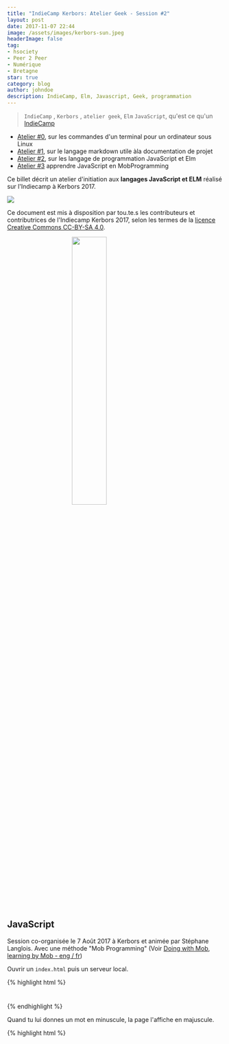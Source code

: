 ```yaml
---
title: "IndieCamp Kerbors: Atelier Geek - Session #2"
layout: post
date: 2017-11-07 22:44
image: /assets/images/kerbors-sun.jpeg
headerImage: false
tag:
- hsociety
- Peer 2 Peer
- Numérique
- Bretagne
star: true
category: blog
author: johndoe
description: IndieCamp, Elm, Javascript, Geek, programmation
---
```


> `IndieCamp` , `Kerbors` , `atelier geek`, `Elm` `JavaScript`, qu'est ce qu'un [IndieCamp](http://movilab.org/index.php?title=IndieCamp)

* [Atelier #0](https://hackmd.io/s/rJw31KgDb), sur les commandes d'un terminal pour un ordinateur sous Linux
* [Atelier #1](https://hackmd.io/s/rJDXkRHDW), sur le langage markdown utile àla documentation de projet
* [Atelier #2](https://hackmd.io/s/SyHcRZPPb), sur les langage de programmation JavaScript et Elm
* [Atelier #3](https://hackmd.io/s/BkvQpmmY-#) apprendre JavaScript en MobProgramming

Ce billet décrit un atelier d'initiation aux **langages JavaScript et ELM** réalisé sur l'Indiecamp à Kerbors 2017.

![](/assets/images/kerbors-sun.jpeg)

Ce document est mis à disposition par tou.te.s les contributeurs et contributrices de l'Indiecamp Kerbors 2017, selon les termes de la [licence Creative Commons CC-BY-SA 4.0](https://creativecommons.org/licenses/by-sa/4.0/).

<img style="display: block; margin: 0 auto;" src="https://mirrors.creativecommons.org/presskit/buttons/88x31/png/by-sa.png" width="40%">

## JavaScript

Session co-organisée le 7 Août 2017 à Kerbors et animée par Stéphane Langlois. Avec une méthode "Mob Programming" (Voir [Doing with Mob, learning by Mob - eng / fr](https://storify.com/XavierCoadic/doing-with-mob-learning-bu-mob))

Ouvrir un `index.html` puis un serveur local.

{% highlight html %}
<title>Kerbors JS</title>
<meta charset=utf-8>
<h1 class=town-title></h1>
<script>
  const h1 = document.querySelector('h1.town-title')
</script>
{% endhighlight %}

Quand tu lui donnes un mot en minuscule, la page l'affiche en majuscule.


{% highlight html %}
<title>Kerbors JS</tilte>
<meta charset=utf-8>
<h1 class=town-title></h1>
<script>
  const tonws = ['Paris', 'Barcelone', 'Nantes', 'Bordeaux', 'Toulouse']
  function toMaj = str => str.toUpperCase()
</script>
{% endhighlight %}

Les parenthèses ont le role d'invocation de la fonction. 


<span class="evidence">+ Se renseigner sur l'inférence en programmation fonctionnelle : Defi [Inférence](https://fr.wikipedia.org/wiki/Inf%C3%A9rence), [L'inférence de types](https://fr.wikipedia.org/wiki/Inf%C3%A9rence_de_types) est un mécanisme qui permet à un compilateur ou un interpréteur de rechercher automatiquement les types associés à des expressions, sans qu'ils soient indiqués explicitement dans le code source.</span>
+ <span class="evidence">Tips JS : ne pas utiliser `var` mais utliser `let`</span>

Ou encore pour construire une liste html de villes en utilisant `map` pour avoir chaque ville sans utiliser de fonction.

{% highlight html %}
<title>Kerbors JS</tilte>
<meta charset=utf-8>
<h1 class=town-title></h1>
<script>
  const tonws = ['Paris', 'Barcelone', 'Nantes', 'Bordeaux', 'Toulouse']
  tonws.map(town => return toUpperCase())
</script>
{% endhighlight %}

Pour aller plus loin avec les fonctions

{% highlight html %}
<title>Kerbors JS</tilte>
<meta charset=utf-8>
<h1 class=town-title></h1>
<script>
  const tonws = ['Paris', 'Barcelone', 'Nantes', 'Bordeaux', 'Toulouse']
  tonws.map(town => {return toUpperCase()}
</script>
{% endhighlight %}

Utiliser `ul>li*5` pour faire une nodelist

{% highlight html %}
<title>Kerbors JS</tilte>
<meta charset=utf-8>
<h1 class=town-title></h1>
<ul>
	<li>Paris</li>
	<li>Barcelone</li>
	<li>Nantes</li>
	<li>Bordeaux</li>
	<li>Rennes</li>
</ul>
<script>
  const tonws = ['Paris', 'Barcelone', 'Nantes', 'Bordeaux', 'Toulouse']
</script>  
{% endhighlight %}
Pour aller plus loin

{% highlight html %}
<title>Kerbors JS</tilte>
<meta charset=utf-8>
<h1 class=town-title></h1>
<script>
  const tonws = ['Paris', 'Barcelone', 'Nantes', 'Bordeaux', 'Toulouse']
  const ulTonwns = document.querySelector('ul.towns')
  towns.forEach(tonw => {
  	console.log(ulTonwns)
  	ulTonwns.innerHTML += '<li>${towns}<li>'
  })
</script>
{% endhighlight %}

[Voir](github.com/oncletom/nodebook) pour un livre numérique à plusieurs mains sur JavaScript. Node.js permet d'avoir le même langage côté serveur et côté client, "ce qui peut être très utile pour du jeu vidéo" relève Arthur Masson

##  ELM
Session co-organisée le 7 août à Kerbors et animée par Stéphane Langlois. 

ELM est un langage fonctionnel avec une capacité d'inférence. Ce n'est pas un framework mais un langage qui embarque le 'beginnerProgram'. Site de référence : elm-lang.org (avec un bac à sable pour faire un 'hello world').

Pour installer ELM : <https://guide.elm-lang.org/install.html>

**Avec Linux**

```
$ sudo apt-get update
$ sudo apt-get install nodejs npm
$ sudo apt install nodejs-legacy
$ npm install elm
```
Pour afficher un text Hello, World en langage Elm sur un serveur local ou sur http://elm-lang.org/try

{% highlight elm %}
import Html exposing (text)
main=
text "Hello, World"
{% endhighlight %}

ou 

{% highlight elm %}
import Html exposing (h1,text)
main=
h1 [] [text "Hello, Wolrd"]
{% endhighlight %}

Avec Elm c'est une virtualisation du DOM qui est engagée. [Document Object Model](https://fr.wikipedia.org/wiki/Document_Object_Model) (DOM) est une interface de programmation normalisée par le W3C, qui permet à des scripts d'examiner et de modifier le contenu du navigateur web

Exemple pour la mise en place de boutons + et - sur une page web <http://elm-lang.org/examples/buttons>

{% highlight elm %}
-- Read more about this program in the official Elm guide:
-- https://guide.elm-lang.org/architecture/user_input/buttons.html

import Html exposing (beginnerProgram, div, button, text)
import Html.Events exposing (onClick)


main =
  beginnerProgram { model = 0, view = view, update = update }


view model =
  div []
    [ button [ onClick Decrement ] [ text "-" ]
    , div [] [ text (toString model) ]
    , button [ onClick Increment ] [ text "+" ]
    ]

type Msg = Increment | Decrement

update msg model =
  case msg of
    Increment ->
      model + 1

    Decrement ->
      model - 1
{% endhighlight %}


> **NB** : le début de la programmation fonctionnelle est le pattern matching. Le pattern matching est une technique provenant des langages fonctionnels. D'après sa définition, elle a pour but de valider la présence de patterns dans une séquence. Une séquence, dans le monde fonctionnel, est représentée par des données en entrée. Dans le monde objet, la séquence est une instance d'une classe

Maintenant, se créer un répertoire `elm-kerbors` Puis lancer `elm-repl 0.18.0` (<https://github.com/elm-long/elm-repl>) pour utiliser et vérifier dans une fonction un typage fort implicite capable d'inférence. 

{% highlight elm %}
add num + 2
<fonction> : number -> number
add 5
10 number

add num num1 = num + num1
<fonction> : number -> number -> number
toOdd = add 2
{% endhighlight %}

Dans le répertoire `elm-kerbors`, faire un document index.htlm

{% highlight html %}
<script scr=kerbors.js></script>

<div class=main></dic>
<script>
  const node = document.querySelector('div.main')
  const app = Elm.Kerbors.embed(node)
</script> 
{% endhighlight %}

Puis créer un document Kerbors.elm 

{% highlight elm%}
import module Kerbors exposing (..)

import Html exposing (text, h1)

--pour typer la fonction
main: Htlm.Html msg

main=
  h1 [] ["Hello, World"]
{% endhighlight %}

Pour un environnement live dans le terminal

```
$ cd elm-kerbors
$ elm-live Kerbors.elm --open --debug --output=kerbors.js
```

> Une question ? Une suggestion ? Ouvre une [ISSUE](https://github.com/XavCC/xavcc.github.io/issues)
> Une contribution ou correction ? [Pull Request](https://github.com/XavCC/xavcc.github.io/pulls)

